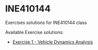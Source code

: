 # INE410144
Exercises solutions for INE410144 class

Available Exercise solutions:
- [Exercise 1 - Vehicle Dynamics Analysis](./exercise_1/)